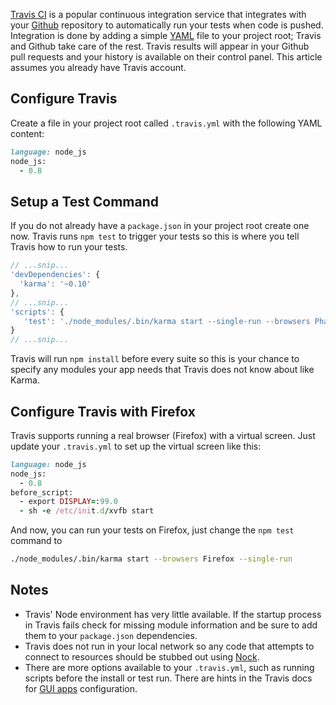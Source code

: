 [Travis CI] is a popular continuous integration service that
integrates with your [Github] repository to automatically run your
tests when code is pushed. Integration is done by adding a simple
[YAML] file to your project root; Travis and Github take care of the
rest. Travis results will appear in your Github pull requests and your
history is available on their control panel. This article assumes you
already have Travis account.

## Configure Travis
Create a file in your project root called `.travis.yml` with the
following YAML content:

```ruby
language: node_js
node_js:
  - 0.8
```

## Setup a Test Command
If you do not already have a `package.json` in your project root
create one now. Travis runs `npm test` to trigger your tests so this
is where you tell Travis how to run your tests.

```javascript
// ...snip...
'devDependencies': {
  'karma': '~0.10'
},
// ...snip...
'scripts': {
   'test': './node_modules/.bin/karma start --single-run --browsers PhantomJS'
}
// ...snip...
```

Travis will run `npm install` before every suite so this is your
chance to specify any modules your app needs that Travis does not know
about like Karma.

## Configure Travis with Firefox
Travis supports running a real browser (Firefox) with a virtual
screen. Just update your `.travis.yml` to set up the virtual screen
like this:
```ruby
language: node_js
node_js:
  - 0.8
before_script:
  - export DISPLAY=:99.0
  - sh -e /etc/init.d/xvfb start
```

And now, you can run your tests on Firefox, just change the `npm test`
command to
```bash
./node_modules/.bin/karma start --browsers Firefox --single-run
```

## Notes

* Travis' Node environment has very little available. If the startup
  process in Travis fails check for missing module information and be
  sure to add them to your `package.json` dependencies.
* Travis does not run in your local network so any code that attempts
  to connect to resources should be stubbed out using [Nock].
* There are more options available to your `.travis.yml`, such as
  running scripts before the install or test run. There are hints in
  the Travis docs for [GUI apps] configuration.


[Travis CI]: https://travis-ci.org/
[Github]: https://github.com/
[YAML]: http://www.yaml.org/
[PhantomJS]: http://phantomjs.org/
[GUI apps]: http://about.travis-ci.org/docs/user/gui-and-headless-browsers/
[Nock]: https://github.com/flatiron/nock
